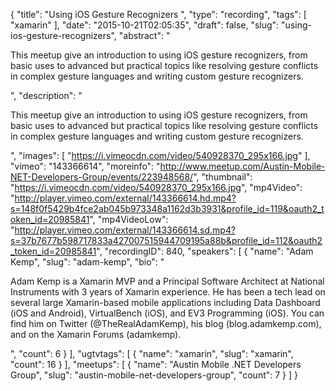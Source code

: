 {
  "title": "Using iOS Gesture Recognizers ",
  "type": "recording",
  "tags": [
    "xamarin"
  ],
  "date": "2015-10-21T02:05:35",
  "draft": false,
  "slug": "using-ios-gesture-recognizers",
  "abstract": "<p>This meetup give an introduction to using iOS gesture recognizers, from basic uses to advanced but practical topics like resolving gesture conflicts in complex gesture languages and writing custom gesture recognizers.</p>",
  "description": "<p>This meetup give an introduction to using iOS gesture recognizers, from basic uses to advanced but practical topics like resolving gesture conflicts in complex gesture languages and writing custom gesture recognizers.</p>",
  "images": [
    "https://i.vimeocdn.com/video/540928370_295x166.jpg"
  ],
  "vimeo": "143366614",
  "moreinfo": "http://www.meetup.com/Austin-Mobile-NET-Developers-Group/events/223948568/",
  "thumbnail": "https://i.vimeocdn.com/video/540928370_295x166.jpg",
  "mp4Video": "http://player.vimeo.com/external/143366614.hd.mp4?s=148f0f5429b4fce2ab045b973348a1162d3b3931&profile_id=119&oauth2_token_id=20985841",
  "mp4VideoLow": "http://player.vimeo.com/external/143366614.sd.mp4?s=37b7677b598717833a427007515944709195a88b&profile_id=112&oauth2_token_id=20985841",
  "recordingID": 840,
  "speakers": [
    {
      "name": "Adam Kemp",
      "slug": "adam-kemp",
      "bio": "<p>Adam Kemp is a Xamarin MVP and a Principal Software Architect at National Instruments with 3 years of Xamarin experience. He has been a tech lead on several large Xamarin-based mobile applications including Data Dashboard (iOS and Android), VirtualBench (iOS), and EV3 Programming (iOS). You can find him on Twitter (@TheRealAdamKemp), his blog (blog.adamkemp.com), and on the Xamarin Forums (adamkemp).</p>",
      "count": 6
    }
  ],
  "ugtvtags": [
    {
      "name": "xamarin",
      "slug": "xamarin",
      "count": 16
    }
  ],
  "meetups": [
    {
      "name": "Austin Mobile .NET Developers Group",
      "slug": "austin-mobile-net-developers-group",
      "count": 7
    }
  ]
}